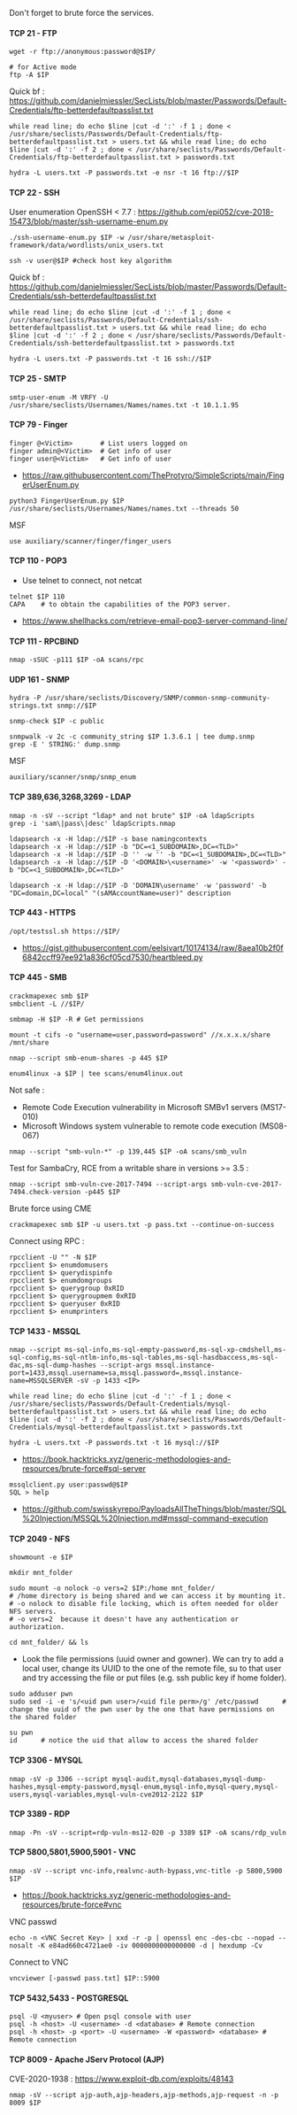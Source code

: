 Don't forget to brute force the services.

#### TCP 21 - FTP

```
wget -r ftp://anonymous:password@$IP/
```
```
# for Active mode
ftp -A $IP 
```

Quick bf : https://github.com/danielmiessler/SecLists/blob/master/Passwords/Default-Credentials/ftp-betterdefaultpasslist.txt

```
while read line; do echo $line |cut -d ':' -f 1 ; done < /usr/share/seclists/Passwords/Default-Credentials/ftp-betterdefaultpasslist.txt > users.txt && while read line; do echo $line |cut -d ':' -f 2 ; done < /usr/share/seclists/Passwords/Default-Credentials/ftp-betterdefaultpasslist.txt > passwords.txt

hydra -L users.txt -P passwords.txt -e nsr -t 16 ftp://$IP
```

#### TCP 22 - SSH

User enumeration OpenSSH < 7.7 : https://github.com/epi052/cve-2018-15473/blob/master/ssh-username-enum.py

```
./ssh-username-enum.py $IP -w /usr/share/metasploit-framework/data/wordlists/unix_users.txt
```

```
ssh -v user@$IP #check host key algorithm
```

Quick bf : https://github.com/danielmiessler/SecLists/blob/master/Passwords/Default-Credentials/ssh-betterdefaultpasslist.txt

```
while read line; do echo $line |cut -d ':' -f 1 ; done < /usr/share/seclists/Passwords/Default-Credentials/ssh-betterdefaultpasslist.txt > users.txt && while read line; do echo $line |cut -d ':' -f 2 ; done < /usr/share/seclists/Passwords/Default-Credentials/ssh-betterdefaultpasslist.txt > passwords.txt

hydra -L users.txt -P passwords.txt -t 16 ssh://$IP
```

#### TCP 25 - SMTP

```
smtp-user-enum -M VRFY -U /usr/share/seclists/Usernames/Names/names.txt -t 10.1.1.95
```

#### TCP 79 - Finger

```
finger @<Victim>       # List users logged on
finger admin@<Victim>  # Get info of user
finger user@<Victim>   # Get info of user
```
- https://raw.githubusercontent.com/TheProtyro/SimpleScripts/main/FingerUserEnum.py

```
python3 FingerUserEnum.py $IP /usr/share/seclists/Usernames/Names/names.txt --threads 50
```
MSF
```
use auxiliary/scanner/finger/finger_users
```

#### TCP 110 - POP3

- Use telnet to connect, not netcat

```
telnet $IP 110
CAPA    # to obtain the capabilities of the POP3 server.
```

- https://www.shellhacks.com/retrieve-email-pop3-server-command-line/


#### TCP 111 - RPCBIND

```
nmap -sSUC -p111 $IP -oA scans/rpc
```


#### UDP 161 - SNMP
```
hydra -P /usr/share/seclists/Discovery/SNMP/common-snmp-community-strings.txt snmp://$IP
```
```
snmp-check $IP -c public
```
```
snmpwalk -v 2c -c community_string $IP 1.3.6.1 | tee dump.snmp
grep -E ' STRING:' dump.snmp
```
MSF
```
auxiliary/scanner/snmp/snmp_enum
``` 

#### TCP 389,636,3268,3269 - LDAP

```
nmap -n -sV --script "ldap* and not brute" $IP -oA ldapScripts
grep -i 'sam\|pass\|desc' ldapScripts.nmap
```
```
ldapsearch -x -H ldap://$IP -s base namingcontexts
ldapsearch -x -H ldap://$IP -b "DC=<1_SUBDOMAIN>,DC=<TLD>"
ldapsearch -x -H ldap://$IP -D '' -w '' -b "DC=<1_SUBDOMAIN>,DC=<TLD>"
ldapsearch -x -H ldap://$IP -D '<DOMAIN>\<username>' -w '<password>' -b "DC=<1_SUBDOMAIN>,DC=<TLD>"
```

```
ldapsearch -x -H ldap://$IP -D 'DOMAIN\username' -w 'password' -b "DC=domain,DC=local" "(sAMAccountName=user)" description
```

#### TCP 443 - HTTPS

```
/opt/testssl.sh https://$IP/
```

- https://gist.githubusercontent.com/eelsivart/10174134/raw/8aea10b2f0f6842ccff97ee921a836cf05cd7530/heartbleed.py

#### TCP 445 - SMB

```
crackmapexec smb $IP
smbclient -L //$IP/
```
```
smbmap -H $IP -R # Get permissions
```
```
mount -t cifs -o "username=user,password=password" //x.x.x.x/share /mnt/share
```
```
nmap --script smb-enum-shares -p 445 $IP
```
```
enum4linux -a $IP | tee scans/enum4linux.out
```
Not safe :
- Remote Code Execution vulnerability in Microsoft SMBv1 servers (MS17-010)
- Microsoft Windows system vulnerable to remote code execution (MS08-067)
```
nmap --script "smb-vuln-*" -p 139,445 $IP -oA scans/smb_vuln
```
Test for SambaCry, RCE from a writable share in versions >= 3.5 :

```
nmap --script smb-vuln-cve-2017-7494 --script-args smb-vuln-cve-2017-7494.check-version -p445 $IP
```
Brute force using CME
```
crackmapexec smb $IP -u users.txt -p pass.txt --continue-on-success
```
Connect using RPC :
```
rpcclient -U "" -N $IP
rpcclient $> enumdomusers
rpcclient $> querydispinfo
rpcclient $> enumdomgroups
rpcclient $> querygroup 0xRID
rpcclient $> querygroupmem 0xRID
rpcclient $> queryuser 0xRID
rpcclient $> enumprinters
```

#### TCP 1433 - MSSQL

```
nmap --script ms-sql-info,ms-sql-empty-password,ms-sql-xp-cmdshell,ms-sql-config,ms-sql-ntlm-info,ms-sql-tables,ms-sql-hasdbaccess,ms-sql-dac,ms-sql-dump-hashes --script-args mssql.instance-port=1433,mssql.username=sa,mssql.password=,mssql.instance-name=MSSQLSERVER -sV -p 1433 <IP>
```
```
while read line; do echo $line |cut -d ':' -f 1 ; done < /usr/share/seclists/Passwords/Default-Credentials/mysql-betterdefaultpasslist.txt > users.txt && while read line; do echo $line |cut -d ':' -f 2 ; done < /usr/share/seclists/Passwords/Default-Credentials/mysql-betterdefaultpasslist.txt > passwords.txt

hydra -L users.txt -P passwords.txt -t 16 mysql://$IP
```

- https://book.hacktricks.xyz/generic-methodologies-and-resources/brute-force#sql-server

```
mssqlclient.py user:passwd@$IP
SQL > help
```

- https://github.com/swisskyrepo/PayloadsAllTheThings/blob/master/SQL%20Injection/MSSQL%20Injection.md#mssql-command-execution

#### TCP 2049 - NFS

```
showmount -e $IP
```

```
mkdir mnt_folder

sudo mount -o nolock -o vers=2 $IP:/home mnt_folder/       
# /home directory is being shared and we can access it by mounting it. 
# -o nolock to disable file locking, which is often needed for older NFS servers. 
# -o vers=2  because it doesn't have any authentication or authorization.

cd mnt_folder/ && ls
```

- Look the file permissions (uuid owner and gowner). We can try to add a local user, change its UUID to the one of the remote file, su to that user and try accessing the file or put files (e.g. ssh public key if home folder).

```
sudo adduser pwn
sudo sed -i -e 's/<uid pwn user>/<uid file perm>/g' /etc/passwd      # change the uuid of the pwn user by the one that have permissions on the shared folder

su pwn
id      # notice the uid that allow to access the shared folder
```
#### TCP 3306 - MYSQL

```
nmap -sV -p 3306 --script mysql-audit,mysql-databases,mysql-dump-hashes,mysql-empty-password,mysql-enum,mysql-info,mysql-query,mysql-users,mysql-variables,mysql-vuln-cve2012-2122 $IP
```

#### TCP 3389 - RDP

```
nmap -Pn -sV --script=rdp-vuln-ms12-020 -p 3389 $IP -oA scans/rdp_vuln
```


#### TCP 5800,5801,5900,5901 - VNC

```
nmap -sV --script vnc-info,realvnc-auth-bypass,vnc-title -p 5800,5900 $IP
```

- https://book.hacktricks.xyz/generic-methodologies-and-resources/brute-force#vnc

VNC passwd
```
echo -n <VNC Secret Key> | xxd -r -p | openssl enc -des-cbc --nopad --nosalt -K e84ad660c4721ae0 -iv 0000000000000000 -d | hexdump -Cv
```

Connect to VNC
```
vncviewer [-passwd pass.txt] $IP::5900
```

#### TCP 5432,5433 - POSTGRESQL

```
psql -U <myuser> # Open psql console with user
psql -h <host> -U <username> -d <database> # Remote connection
psql -h <host> -p <port> -U <username> -W <password> <database> # Remote connection
```


#### TCP 8009 - Apache JServ Protocol (AJP)

CVE-2020-1938 : https://www.exploit-db.com/exploits/48143

```
nmap -sV --script ajp-auth,ajp-headers,ajp-methods,ajp-request -n -p 8009 $IP
```
